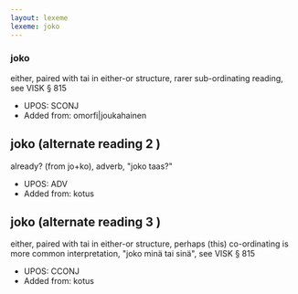 ```yaml
---
layout: lexeme
lexeme: joko
---
```


###  joko

either, paired with tai in either-or structure, rarer sub-ordinating reading, see VISK § 815
* UPOS:  SCONJ
* Added from:  omorfi|joukahainen


## joko (alternate reading 2 )

already? (from jo+ko), adverb, "joko taas?"
* UPOS:  ADV
* Added from:  kotus


## joko (alternate reading 3 )

either, paired with tai in either-or structure, perhaps (this) co-ordinating is more common interpretation, "joko minä tai sinä", see VISK § 815
* UPOS:  CCONJ
* Added from:  kotus

